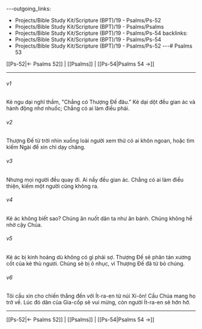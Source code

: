 ---outgoing_links:
  - Projects/Bible Study Kit/Scripture (BPT)/19 - Psalms/Ps-52
  - Projects/Bible Study Kit/Scripture (BPT)/19 - Psalms/Psalms
  - Projects/Bible Study Kit/Scripture (BPT)/19 - Psalms/Ps-54
backlinks:
  - Projects/Bible Study Kit/Scripture (BPT)/19 - Psalms/Ps-54
  - Projects/Bible Study Kit/Scripture (BPT)/19 - Psalms/Ps-52
---# Psalms 53

[[Ps-52|← Psalms 52]] | [[Psalms]] | [[Ps-54|Psalms 54 →]]
***



###### v1 
Kẻ ngu dại nghĩ thầm, "Chẳng có Thượng Đế đâu." Kẻ dại dột đều gian ác và hành động nhơ nhuốc; Chẳng có ai làm điều phải. 

###### v2 
Thượng Đế từ trời nhìn xuống loài người xem thử có ai khôn ngoan, hoặc tìm kiếm Ngài để xin chỉ dạy chăng. 

###### v3 
Nhưng mọi người đều quay đi. Ai nấy đều gian ác. Chẳng có ai làm điều thiện, kiếm một người cũng không ra. 

###### v4 
Kẻ ác không biết sao? Chúng ăn nuốt dân ta như ăn bánh. Chúng không hề nhờ cậy Chúa. 

###### v5 
Kẻ ác bị kinh hoảng dù không có gì phải sợ. Thượng Đế sẽ phân tán xương cốt của kẻ thù ngươi. Chúng sẽ bị ô nhục, vì Thượng Đế đã từ bỏ chúng. 

###### v6 
Tôi cầu xin cho chiến thắng đến với Ít-ra-en từ núi Xi-ôn! Cầu Chúa mang họ trở về. Lúc đó dân của Gia-cốp sẽ vui mừng, còn người Ít-ra-en sẽ hớn hở.

***
[[Ps-52|← Psalms 52]] | [[Psalms]] | [[Ps-54|Psalms 54 →]]
